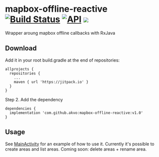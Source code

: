# mapbox-offline-reactive [![Build Status](https://travis-ci.org/akvo/mapbox-offline-reactive.svg?branch=master)](https://travis-ci.org/akvo/mapbox-offline-reactive) [![API](https://img.shields.io/badge/API-15%2B-brightgreen.svg?style=flat)](https://android-arsenal.com/api?level=15) [![](https://jitpack.io/v/akvo/mapbox-offline-reactive.svg)](https://jitpack.io/#akvo/mapbox-offline-reactive)

Wrapper aroung mapbox offline callbacks with RxJava

## Download
Add it in your root build.gradle at the end of repositories:
```
allprojects {
  repositories {
    ...
    maven { url 'https://jitpack.io' }
  }
}
```

Step 2. Add the dependency
```
dependencies {
  implementation 'com.github.akvo:mapbox-offline-reactive:v1.0'
}
```

## Usage
See [MainActivity](https://github.com/akvo/mapbox-offline-reactive/blob/master/app/src/main/java/org/akvo/flow/mapbox/offline/reactive/example/MainActivity.kt) for an example of how to use it.
Currently it's possible to create areas and list areas.
Coming soon: delete areas + rename area.
